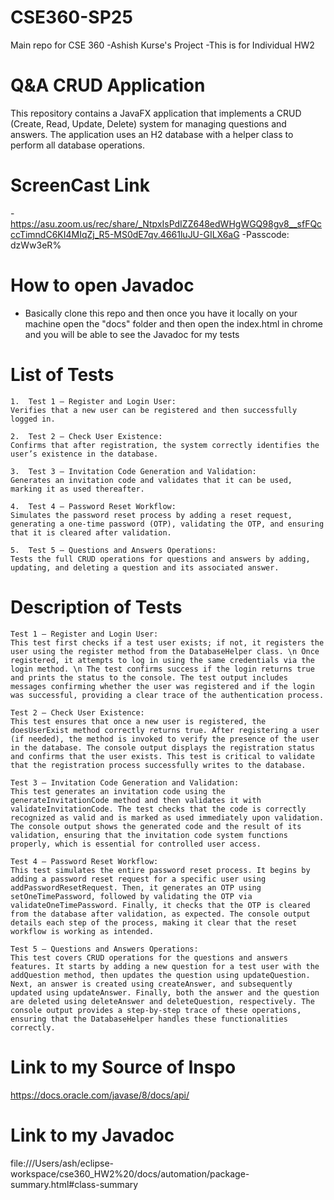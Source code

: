 # CSE360-SP25

Main repo for CSE 360
-Ashish Kurse's Project 
-This is for Individual HW2
# Q&A CRUD Application

This repository contains a JavaFX application that implements a CRUD (Create, Read, Update, Delete) system for managing questions and answers. The application uses an H2 database with a helper class to perform all database operations.

# ScreenCast Link
  -https://asu.zoom.us/rec/share/_NtpxIsPdIZZ648edWHgWGQ98gv8__sfFQcccTimndC6KI4MIqZj_R5-MS0dE7qv.4661luJU-GILX6aG
  -Passcode: dzWw3eR%
# How to open Javadoc
  - Basically clone this repo and then once you have it locally on your machine open the "docs" folder and then open the index.html in chrome and you will be able to see the Javadoc for my tests
# List of Tests
    1.	Test 1 – Register and Login User:
    Verifies that a new user can be registered and then successfully logged in.
    
    2.	Test 2 – Check User Existence:
    Confirms that after registration, the system correctly identifies the user’s existence in the database.
    
    3.	Test 3 – Invitation Code Generation and Validation:
    Generates an invitation code and validates that it can be used, marking it as used thereafter.
    
    4.	Test 4 – Password Reset Workflow:
    Simulates the password reset process by adding a reset request, generating a one-time password (OTP), validating the OTP, and ensuring that it is cleared after validation.
    
    5.	Test 5 – Questions and Answers Operations:
    Tests the full CRUD operations for questions and answers by adding, updating, and deleting a question and its associated answer.
 # Description of Tests
    Test 1 – Register and Login User:
    This test first checks if a test user exists; if not, it registers the user using the register method from the DatabaseHelper class. \n Once registered, it attempts to log in using the same credentials via the login method. \n The test confirms success if the login returns true and prints the status to the console. The test output includes messages confirming whether the user was registered and if the login was successful, providing a clear trace of the authentication process.
    
    Test 2 – Check User Existence:
    This test ensures that once a new user is registered, the doesUserExist method correctly returns true. After registering a user (if needed), the method is invoked to verify the presence of the user in the database. The console output displays the registration status and confirms that the user exists. This test is critical to validate that the registration process successfully writes to the database.
    
    Test 3 – Invitation Code Generation and Validation:
    This test generates an invitation code using the generateInvitationCode method and then validates it with validateInvitationCode. The test checks that the code is correctly recognized as valid and is marked as used immediately upon validation. The console output shows the generated code and the result of its validation, ensuring that the invitation code system functions properly, which is essential for controlled user access.
    
    Test 4 – Password Reset Workflow:
    This test simulates the entire password reset process. It begins by adding a password reset request for a specific user using addPasswordResetRequest. Then, it generates an OTP using setOneTimePassword, followed by validating the OTP via validateOneTimePassword. Finally, it checks that the OTP is cleared from the database after validation, as expected. The console output details each step of the process, making it clear that the reset workflow is working as intended.
    
    Test 5 – Questions and Answers Operations:
    This test covers CRUD operations for the questions and answers features. It starts by adding a new question for a test user with the addQuestion method, then updates the question using updateQuestion. Next, an answer is created using createAnswer, and subsequently updated using updateAnswer. Finally, both the answer and the question are deleted using deleteAnswer and deleteQuestion, respectively. The console output provides a step-by-step trace of these operations, ensuring that the DatabaseHelper handles these functionalities correctly.
# Link to my Source of Inspo
  https://docs.oracle.com/javase/8/docs/api/

# Link to my Javadoc
  file:///Users/ash/eclipse-workspace/cse360_HW2%20/docs/automation/package-summary.html#class-summary



    
    
    
    







